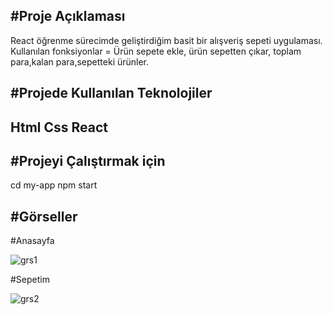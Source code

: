 #Proje Açıklaması
------------------------------------------------------------------
React öğrenme sürecimde geliştirdiğim basit bir alışveriş sepeti uygulaması. Kullanılan fonksiyonlar = Ürün sepete ekle, ürün sepetten çıkar, toplam para,kalan para,sepetteki ürünler.

#Projede Kullanılan Teknolojiler
--------------------------------------------------------------------------------
Html
Css
React
-----------------------------------------------------------------------------------------------
#Projeyi Çalıştırmak için
---------------------------------------------------------------------------
cd my-app
npm start

#Görseller
---------------------------------
#Anasayfa

![grs1](https://user-images.githubusercontent.com/75517943/173342008-53685471-3e9c-4b53-a3de-c92a883f8a87.PNG)

#Sepetim 

![grs2](https://user-images.githubusercontent.com/75517943/173342005-cd6d561d-4d29-4df1-a345-763e4f4af81c.PNG)
